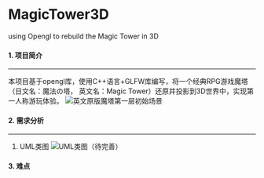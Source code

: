 # **MagicTower3D**
using Opengl to rebuild the Magic Tower in 3D

#### **1. 项目简介** ####
----------
本项目基于opengl库，使用C++语言+GLFW库编写，将一个经典RPG游戏魔塔（日文名：魔法の塔， 英文名：Magic Tower）还原并投影到3D世界中，实现第一人称游玩体验。
![英文原版魔塔第一层初始场景](./images/magic_tower_5.jpg)
#### **2. 需求分析** ####
------
1. UML类图
![UML类图（待完善）](./images/magic_tower_1.jpg)
#### **3. 难点** ####
